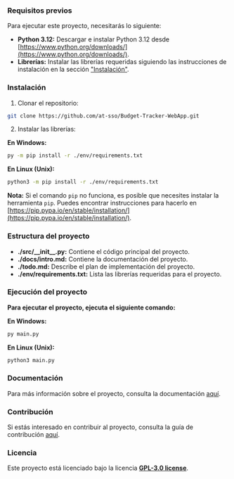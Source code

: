 ### Requisitos previos

Para ejecutar este proyecto, necesitarás lo siguiente:

- **Python 3.12:** Descargar e instalar Python 3.12 desde [https://www.python.org/downloads/](https://www.python.org/downloads/).
- **Librerías:** Instalar las librerías requeridas siguiendo las instrucciones de instalación en la sección ["Instalación"](#instalación).

### Instalación

1. Clonar el repositorio:

```sh
git clone https://github.com/at-sso/Budget-Tracker-WebApp.git
```

2. Instalar las librerías:

**En Windows:**

```sh
py -m pip install -r ./env/requirements.txt
```

**En Linux (Unix):**

```sh
python3 -m pip install -r ./env/requirements.txt
```

**Nota:** Si el comando `pip` no funciona, es posible que necesites instalar la herramienta `pip`. Puedes encontrar instrucciones para hacerlo en [https://pip.pypa.io/en/stable/installation/](https://pip.pypa.io/en/stable/installation/).

### Estructura del proyecto

- **./src/\_\_init\_\_.py:** Contiene el código principal del proyecto.
- **./docs/intro.md:** Contiene la documentación del proyecto.
- **./todo.md:** Describe el plan de implementación del proyecto.
- **./env/requirements.txt:** Lista las librerías requeridas para el proyecto.

### Ejecución del proyecto

**Para ejecutar el proyecto, ejecuta el siguiente comando:**

**En Windows:**

```sh
py main.py
```

**En Linux (Unix):**

```sh
python3 main.py
```

### Documentación

Para más información sobre el proyecto, consulta la documentación [aquí](docs/readme.md).

### Contribución

Si estás interesado en contribuir al proyecto, consulta la guía de contribución [aquí](todo.md).

### Licencia

Este proyecto está licenciado bajo la licencia **[GPL-3.0 license](license)**.
